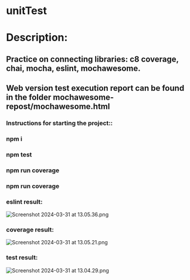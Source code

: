 # unitTest

# Description:
## Practice on connecting libraries: c8 coverage, chai, mocha, eslint, mochawesome.
## Web version test execution report can be found in the folder mochawesome-repost/mochawesome.html

### Instructions for starting the project::
### npm i
### npm test
### npm run coverage
### npm run coverage
### eslint result:
![Screenshot 2024-03-31 at 13.05.36.png](..%2F..%2FDesktop%2FScreenshot%202024-03-31%20at%2013.05.36.png)
### coverage result:
![Screenshot 2024-03-31 at 13.05.21.png](..%2F..%2FDesktop%2FScreenshot%202024-03-31%20at%2013.05.21.png)
### test result:
![Screenshot 2024-03-31 at 13.04.29.png](..%2F..%2FDesktop%2FScreenshot%202024-03-31%20at%2013.04.29.png)